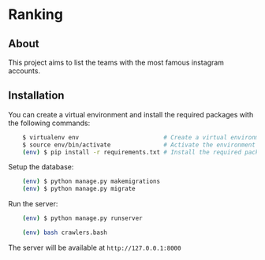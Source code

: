 Ranking
===========

## About
This project aims to list the teams with the most famous instagram accounts.


## Installation


You can create a virtual environment and install the required packages with the following commands:

```bash
    $ virtualenv env                        # Create a virtual environment called env
    $ source env/bin/activate               # Activate the environment
    (env) $ pip install -r requirements.txt # Install the required packages
```

Setup the database:

```bash
    (env) $ python manage.py makemigrations
    (env) $ python manage.py migrate
```

Run the server:

```bash
    (env) $ python manage.py runserver
```

```bash
    (env) bash crawlers.bash
```

The server will be available at `http://127.0.0.1:8000`



